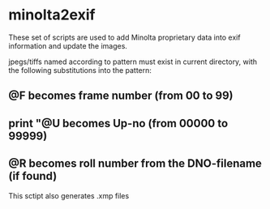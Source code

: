 # minolta2exif

These set of scripts are used to add Minolta proprietary data into exif information and update the images.

jpegs/tiffs named according to pattern must exist in current directory, with the following substitutions into the pattern:
## @F becomes frame number (from 00 to 99)
## print "\@U becomes Up-no (from 00000 to 99999)
## @R becomes roll number from the DNO-filename (if found)

This sctipt also generates .xmp files
